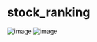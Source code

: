 # stock_ranking

![image](https://github.com/kangsudal/kb_practice/assets/32862869/eb0fe172-816a-4160-b2b8-314e6056102b)
![image](https://github.com/kangsudal/kb_practice/assets/32862869/af951c1a-90a4-4e52-a916-27a7d86783a1)
